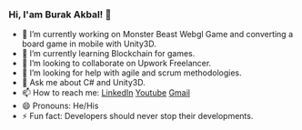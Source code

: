 ### Hi, I'am Burak Akbal! 👋

- 🔭 I’m currently working on Monster Beast Webgl Game and converting a board game in mobile with Unity3D. 
- 🌱 I’m currently learning Blockchain for games.
- 👯 I’m looking to collaborate on Upwork Freelancer.
- 🤔 I’m looking for help with agile and scrum methodologies.
- 💬 Ask me about C# and Unity3D.
- 📫 How to reach me: [LinkedIn](https://www.linkedin.com/in/akbalburak/) [Youtube](https://youtube.com/playlist?list=PLvrcWmRRk4xHYVoDoHPOrPpKa-dFBedIo) [Gmail](mailto:akbalburak2@gmail.com)
- 😄 Pronouns: He/His
- ⚡ Fun fact: Developers should never stop their developments.

<!--
<img src="https://github-readme-stats.vercel.app/api?username=akbalburak&&show_icons=true&title_color=ffffff&icon_color=bb2acf&text_color=daf7dc&bg_color=151515"/>
-->
